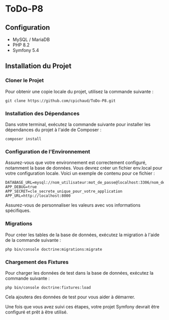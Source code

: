 # ToDo-P8

## Configuration 

- MySQL / MariaDB
- PHP 8.2
- Symfony 5.4

## Installation du Projet

### Cloner le Projet

Pour obtenir une copie locale du projet, utilisez la commande suivante :

```
git clone https://github.com/cpichaud/ToDo-P8.git
```
### Installation des Dépendances

Dans votre terminal, exécutez la commande suivante pour installer les dépendances du projet à l'aide de Composer :

```
composer install
```
### Configuration de l'Environnement
Assurez-vous que votre environnement est correctement configuré, notamment la base de données. Vous devrez créer un fichier env.local pour votre configuration locale. Voici un exemple de contenu pour ce fichier :


```
DATABASE_URL=mysql://nom_utilisateur:mot_de_passe@localhost:3306/nom_de_la_base_de_donnees
APP_DEBUG=true
APP_SECRET=cle_secrete_unique_pour_votre_application
APP_URL=http://localhost:8000
```
Assurez-vous de personnaliser les valeurs avec vos informations spécifiques.

### Migrations
Pour créer les tables de la base de données, exécutez la migration à l'aide de la commande suivante :

```
php bin/console doctrine:migrations:migrate
```

### Chargement des Fixtures
Pour charger les données de test dans la base de données, exécutez la commande suivante :

```
php bin/console doctrine:fixtures:load
```
Cela ajoutera des données de test pour vous aider à démarrer.

Une fois que vous avez suivi ces étapes, votre projet Symfony devrait être configuré et prêt à être utilisé. 

